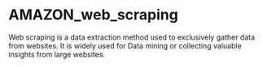 # AMAZON_web_scraping
Web scraping is a data extraction method used to exclusively gather data from websites. It is widely used for Data mining or collecting valuable insights from large websites. 
